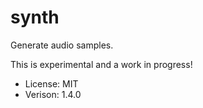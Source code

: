 # synth

Generate audio samples.

This is experimental and a work in progress!

* License: MIT
* Verison: 1.4.0
